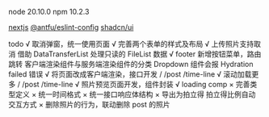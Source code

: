 node 20.10.0
npm 10.2.3

[nextjs](https://nextjs.org/docs/getting-started/installation)
[@antfu/eslint-config](https://github.com/antfu/eslint-config)
[shadcn/ui](https://ui.shadcn.com/docs/installation/next)

todo
√ 取消弹窗，统一使用页面
√ 完善两个表单的样式及布局
√ 上传照片支持取消
  借助 DataTransferList 处理只读的 FileList 数据
√ footer 新增按钮菜单，路由跳转
  客户端渲染组件与服务端渲染组件的分类
  Dropdown 组件会报 Hydration failed 错误
√ 将页面改成客户端渲染，接口开发
  /
  /post
  /time-line
√ 滚动加载更多
  /
  /post
  /time-line
√ 照片预览页面开发，组件封装
√ loading comp
× 完善类型定义
× 统一时间格式
× 统一接口响应体结构
× 导出为拍立得
  拍立得比例自动
  交互方式
× 删除照片的行为，联动删除 post 的照片
